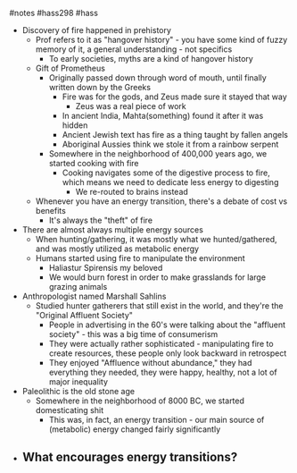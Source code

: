 #notes #hass298 #hass

- Discovery of fire happened in prehistory
	- Prof refers to it as "hangover history" - you have some kind of fuzzy memory of it, a general understanding - not specifics
		- To early societies, myths are a kind of hangover history
	- Gift of Prometheus
		- Originally passed down through word of mouth, until finally written down by the Greeks
			- Fire was for the gods, and Zeus made sure it stayed that way
				- Zeus was a real piece of work
			- In ancient India, Mahta(something) found it after it was hidden
			- Ancient Jewish text has fire as a thing taught by fallen angels
			- Aboriginal Aussies think we stole it from a rainbow serpent
		- Somewhere in the neighborhood of 400,000 years ago, we started cooking with fire
			- Cooking navigates some of the digestive process to fire, which means we need to dedicate less energy to digesting
				- We re-routed to brains instead
	- Whenever you have an energy transition, there's a debate of cost vs benefits
		- It's always the "theft" of fire
- There are almost always multiple energy sources
	- When hunting/gathering, it was mostly what we hunted/gathered, and was mostly utilized as metabolic energy
	- Humans started using fire to manipulate the environment
		- Haliastur Spirensis my beloved
		- We would burn forest in order to make grasslands for large grazing animals
- Anthropologist named Marshall Sahlins
	- Studied hunter gatherers that still exist in the world, and they're the "Original Affluent Society"
		- People in advertising in the 60's were talking about the "affluent society" - this was a big time of consumerism
		- They were actually rather sophisticated - manipulating fire to create resources, these people only look backward in retrospect
		- They enjoyed "Affluence without abundance," they had everything they needed, they were happy, healthy, not a lot of major inequality
- Paleolithic is the old stone age
	- Somewhere in the neighborhood of 8000 BC, we started domesticating shit
		- This was, in fact, an energy transition - our main source of (metabolic) energy changed fairly significantly
- What encourages energy transitions?
	- 